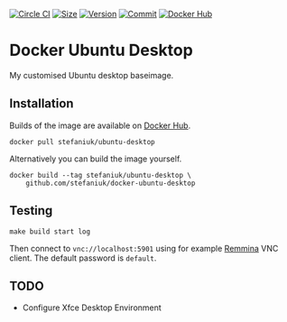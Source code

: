 [![Circle CI](https://circleci.com/gh/stefaniuk/docker-ubuntu-desktop.svg?style=shield "CircleCI")](https://circleci.com/gh/stefaniuk/docker-ubuntu-desktop)&nbsp;[![Size](https://images.microbadger.com/badges/image/stefaniuk/ubuntu-desktop.svg)](http://microbadger.com/images/stefaniuk/ubuntu-desktop)&nbsp;[![Version](https://images.microbadger.com/badges/version/stefaniuk/ubuntu-desktop.svg)](http://microbadger.com/images/stefaniuk/ubuntu-desktop)&nbsp;[![Commit](https://images.microbadger.com/badges/commit/stefaniuk/ubuntu-desktop.svg)](http://microbadger.com/images/stefaniuk/ubuntu-desktop)&nbsp;[![Docker Hub](https://img.shields.io/docker/pulls/stefaniuk/ubuntu-desktop.svg)](https://hub.docker.com/r/stefaniuk/ubuntu-desktop/)

Docker Ubuntu Desktop
=====================

My customised Ubuntu desktop baseimage.

Installation
------------

Builds of the image are available on [Docker Hub](https://hub.docker.com/r/stefaniuk/ubuntu-desktop/).

    docker pull stefaniuk/ubuntu-desktop

Alternatively you can build the image yourself.

    docker build --tag stefaniuk/ubuntu-desktop \
        github.com/stefaniuk/docker-ubuntu-desktop

Testing
-------

    make build start log

Then connect to `vnc://localhost:5901` using for example [Remmina](http://www.remmina.org/wp/) VNC client. The default password is `default`.

TODO
----

 * Configure Xfce Desktop Environment
